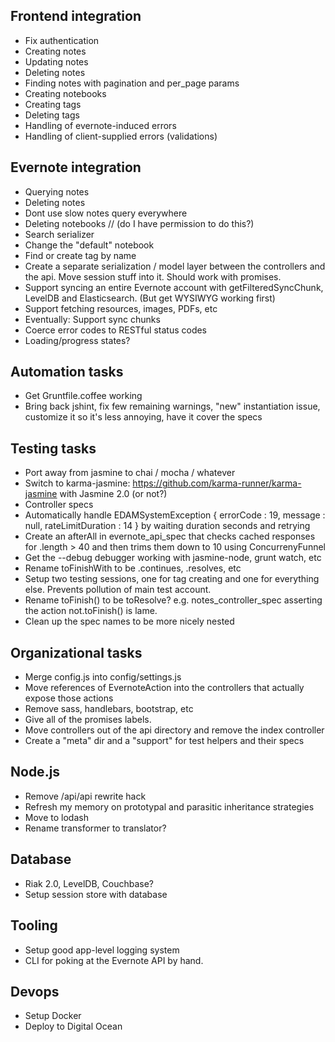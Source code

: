 ## Frontend integration

* Fix authentication
* Creating notes
* Updating notes
* Deleting notes
* Finding notes with pagination and per_page params
* Creating notebooks
* Creating tags
* Deleting tags
* Handling of evernote-induced errors
* Handling of client-supplied errors (validations)

## Evernote integration

* Querying notes
* Deleting notes
* Dont use slow notes query everywhere
* Deleting notebooks // (do I have permission to do this?)
* Search serializer
* Change the "default" notebook
* Find or create tag by name
* Create a separate serialization / model layer between the controllers and the api. Move session stuff into it. Should work with promises.
* Support syncing an entire Evernote account with getFilteredSyncChunk, LevelDB and Elasticsearch. (But get WYSIWYG working first)
* Support fetching resources, images, PDFs, etc
* Eventually: Support sync chunks
* Coerce error codes to RESTful status codes
* Loading/progress states?

## Automation tasks

* Get Gruntfile.coffee working
* Bring back jshint, fix few remaining warnings, "new" instantiation issue, customize it so it's less annoying, have it cover the specs

## Testing tasks

* Port away from jasmine to chai / mocha / whatever
* Switch to karma-jasmine: https://github.com/karma-runner/karma-jasmine with Jasmine 2.0 (or not?)
* Controller specs
* Automatically handle EDAMSystemException { errorCode : 19, message : null, rateLimitDuration : 14 } by waiting duration seconds and retrying
* Create an afterAll in evernote_api_spec that checks cached responses for .length > 40 and then trims them down to 10 using ConcurrenyFunnel
* Get the --debug debugger working with jasmine-node, grunt watch, etc
* Rename toFinishWith to be .continues, .resolves, etc
* Setup two testing sessions, one for tag creating and one for everything else. Prevents pollution of main test account.
* Rename toFinish() to be toResolve? e.g. notes_controller_spec asserting the action not.toFinish() is lame.
* Clean up the spec names to be more nicely nested

## Organizational tasks

* Merge config.js into config/settings.js
* Move references of EvernoteAction into the controllers that actually expose those actions
* Remove sass, handlebars, bootstrap, etc
* Give all of the promises labels.
* Move controllers out of the api directory and remove the index controller
* Create a "meta" dir and a "support" for test helpers and their specs

## Node.js

* Remove /api/api rewrite hack
* Refresh my memory on prototypal and parasitic inheritance strategies
* Move to lodash
* Rename transformer to translator?

## Database

* Riak 2.0, LevelDB, Couchbase?
* Setup session store with database

## Tooling

* Setup good app-level logging system
* CLI for poking at the Evernote API by hand.

## Devops

* Setup Docker
* Deploy to Digital Ocean

